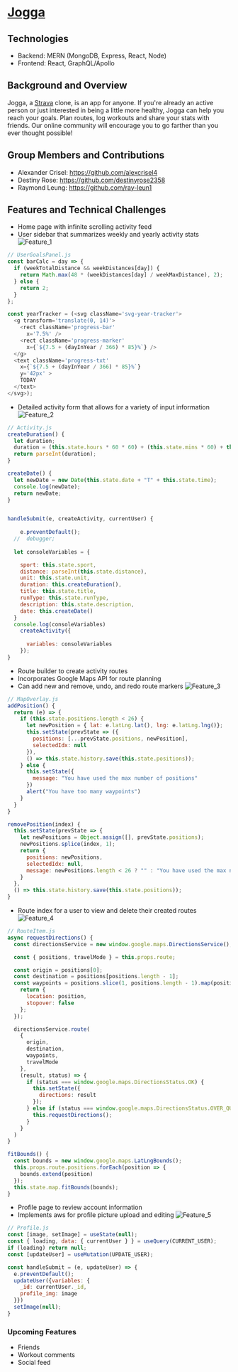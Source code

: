 # [Jogga](https://jogga.herokuapp.com)

## Technologies
* Backend: MERN (MongoDB, Express, React, Node)
* Frontend: React, GraphQL/Apollo

## Background and Overview
Jogga, a [Strava](https://www.strava.com/) clone, is an app for anyone. If you're already an active person or just interested in being a little more healthy, Jogga can help you reach your goals. Plan routes, log workouts and share your stats with friends. Our online community will encourage you to go farther than you ever thought possible! 

## Group Members and Contributions
* Alexander Crisel: https://github.com/alexcrisel4
* Destiny Rose: https://github.com/destinyrose2358
* Raymond Leung: https://github.com/ray-leun1

## Features and Technical Challenges
* Home page with infinite scrolling activity feed
* User sidebar that summarizes weekly and yearly activity stats
![Feature_1](/client/src/images/joggaScreenshot_home.png)
```javascript
// UserGoalsPanel.js
const barCalc = day => {
  if (weekTotalDistance && weekDistances[day]) {
    return Math.max(48 * (weekDistances[day] / weekMaxDistance), 2);
  } else {
    return 2;
  }
};

const yearTracker = (<svg className='svg-year-tracker'>
  <g transform='translate(0, 14)'>
    <rect className='progress-bar' 
      x='7.5%' />
    <rect className='progress-marker'
      x={`${7.5 + (dayInYear / 366) * 85}%`} />
  </g>
  <text className='progress-txt'
    x={`${7.5 + (dayInYear / 366) * 85}%`}
    y='42px' >
    TODAY
  </text>
</svg>);
```

* Detailed activity form that allows for a variety of input information
![Feature_2](/client/src/images/joggaScreenshot_activityform.png)
```javascript
// Activity.js
createDuration() {
  let duration; 
  duration = (this.state.hours * 60 * 60) + (this.state.mins * 60) + this.state.sec;
  return parseInt(duration);
}

createDate() {
  let newDate = new Date(this.state.date + "T" + this.state.time);
  console.log(newDate);
  return newDate;
}


handleSubmit(e, createActivity, currentUser) {
    
    e.preventDefault();
  //  debugger;
    
  let consoleVariables = {

    sport: this.state.sport,
    distance: parseInt(this.state.distance),
    unit: this.state.unit,
    duration: this.createDuration(),
    title: this.state.title,
    runType: this.state.runType,
    description: this.state.description,
    date: this.createDate()
  }
  console.log(consoleVariables)
    createActivity({
      
      variables: consoleVariables
    });
}
```

* Route builder to create activity routes
* Incorporates Google Maps API for route planning
* Can add new and remove, undo, and redo route markers
![Feature_3](/client/src/images/joggaScreenshot_routebuilder.png)
```javascript
// MapOverlay.js
addPosition() {
  return (e) => {
    if (this.state.positions.length < 26) {
      let newPosition = { lat: e.latLng.lat(), lng: e.latLng.lng()};
      this.setState(prevState => ({
        positions: [...prevState.positions, newPosition],
        selectedIdx: null
      }),
      () => this.state.history.save(this.state.positions));
    } else {
      this.setState({
        message: "You have used the max number of positions"
      })
      alert("You have too many waypoints")
    }
  }
}

removePosition(index) {
  this.setState(prevState => {
    let newPositions = Object.assign([], prevState.positions);
    newPositions.splice(index, 1);
    return {
      positions: newPositions,
      selectedIdx: null,
      message: newPositions.length < 26 ? "" : "You have used the max number of positions"
    }
  },
  () => this.state.history.save(this.state.positions));
}
```

* Route index for a user to view and delete their created routes
![Feature_4](/client/src/images/joggaScreenshot_routes.png)
```javascript
// RouteItem.js
async requestDirections() {
  const directionsService = new window.google.maps.DirectionsService();

  const { positions, travelMode } = this.props.route;

  const origin = positions[0];
  const destination = positions[positions.length - 1];
  const waypoints = positions.slice(1, positions.length - 1).map(position => {
    return {
      location: position,
      stopover: false
    };
  });

  directionsService.route(
    {
      origin,
      destination,
      waypoints,
      travelMode
    },
    (result, status) => {
      if (status === window.google.maps.DirectionsStatus.OK) {
        this.setState({
          directions: result
        });
      } else if (status === window.google.maps.DirectionsStatus.OVER_QUERY_LIMIT) {
        this.requestDirections();
      }
    }
  )
}

fitBounds() {
  const bounds = new window.google.maps.LatLngBounds();
  this.props.route.positions.forEach(position => {
    bounds.extend(position)
  });
  this.state.map.fitBounds(bounds);
}
```

* Profile page to review account information
* Implements aws for profile picture upload and editing
![Feature_5](/client/src/images/joggaScreenshot_profile.png)
```javascript
// Profile.js
const [image, setImage] = useState(null);
const { loading, data: { currentUser } } = useQuery(CURRENT_USER);
if (loading) return null;
const [updateUser] = useMutation(UPDATE_USER);

const handleSubmit = (e, updateUser) => {
  e.preventDefault();
  updateUser({variables: {
    _id: currentUser._id,
    profile_img: image
  }})
  setImage(null);
}
```

### Upcoming Features
* Friends
* Workout comments
* Social feed